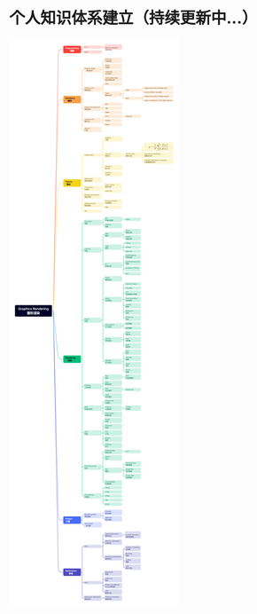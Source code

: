 # 个人知识体系建立（持续更新中...）
![image](https://github.com/eatdreamcat/KnowlegeGraph/blob/main/Graphics%20Rendering.png)
